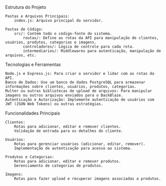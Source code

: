 Estrutura do Projeto

    Pastas e Arquivos Principais:
        index.js: Arquivo principal do servidor.

    Pastas de Código:
        src/: Contém todo o código-fonte do sistema.
            routas/: Define as rotas da API para manipulação de clientes, usuários, produtos, categorias e imagens.
            controladores/: Lógica de controle para cada rota.
            intermediarios/: Middlewares para autenticação, manipulação de arquivos, etc.

Tecnologias e Ferramentas

    Node.js e Express.js: Para criar o servidor e lidar com as rotas da API.
    Banco de Dados: Use um banco de dados PostgreSQL para armazenar informações sobre clientes, usuários, produtos, categorias.
    Multer ou outras bibliotecas de upload de arquivos: Para manipular imagens ou outros arquivos enviados para o BackBlaze.
    Autenticação e Autorização: Implemente autenticação de usuários com JWT (JSON Web Tokens) ou outras estratégias.

Funcionalidades Principais

    Clientes:
        Rotas para adicionar, editar e remover clientes.
        Validação de entrada para os detalhes do cliente.

    Usuários:
        Rotas para gerenciar usuários (adicionar, editar, remover).
        Implementação de autenticação para acesso ao sistema.

    Produtos e Categorias:
        Rotas para adicionar, editar e remover produtos.
        Gerenciamento de categorias de produtos.

    Imagens:
        Rotas para fazer upload e recuperar imagens associadas a produtos.
